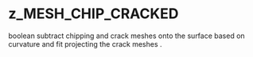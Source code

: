 # z_MESH_CHIP_CRACKED

boolean subtract chipping and crack meshes onto the surface based on curvature and fit projecting the crack meshes .
